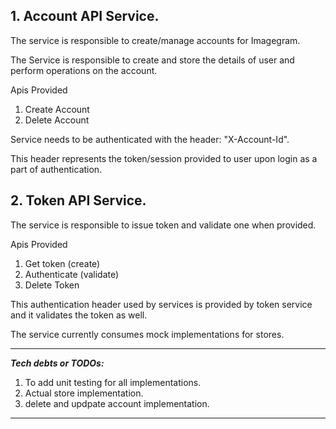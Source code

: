## 1. Account API Service.

The service is responsible to create/manage accounts for Imagegram.

The Service is responsible to create and store the details of user and perform operations on the account.

Apis Provided
1. Create Account
2. Delete Account

Service needs to be authenticated with the header: "X-Account-Id".

This header represents the token/session provided to user upon login as a part of authentication.

## 2. Token API Service.
 The service is responsible to issue token and validate one when provided.

Apis Provided
1. Get token (create)
2. Authenticate (validate)
3. Delete Token

This authentication header used by services is provided by token service and it validates the token as well.

The service currently consumes mock implementations for stores.

----
**_Tech debts or TODOs:_**
1. To add unit testing for all implementations.
2. Actual store implementation.
3. delete and updpate account implementation.
----

